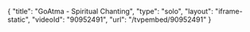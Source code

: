 {
    "title": "GoAtma - Spiritual Chanting",
    "type": "solo",
    "layout": "iframe-static",
    "videoId": "90952491",
    "url": "\/tvpembed\/90952491"
}